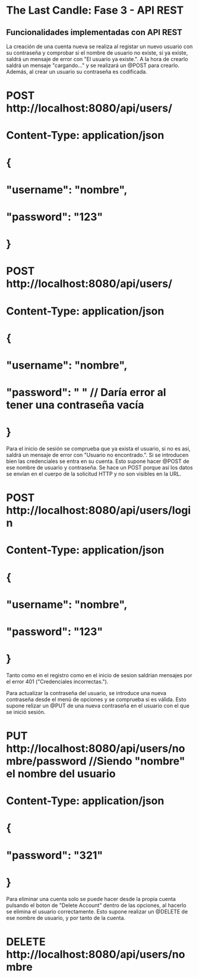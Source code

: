 # The Last Candle: Fase 3 - API REST

## Funcionalidades implementadas con API REST

La creación de una cuenta nueva se realiza al registar un nuevo usuario con su contraseña y comprobar si el nombre de usuario no existe, si ya existe, saldrá un mensaje de error con "El usuario ya existe.". A la hora de crearlo saldrá un mensaje "cargando..." y se realizará un @POST para crearlo. Además, al crear un usuario su contraseña es codificada.
# POST http://localhost:8080/api/users/
# Content-Type: application/json

# {
#   "username": "nombre",
#   "password": "123"
# }

# POST http://localhost:8080/api/users/
# Content-Type: application/json

# {
#   "username": "nombre",
#   "password": "      "    // Daría error al tener una contraseña vacía
# }

Para el inicio de sesión se comprueba que ya exista el usuario, si no es asi, saldrá un mensaje de error con "Usuario no encontrado.". Si se introducen bien las credenciales se entra en su cuenta. Esto supone hacer @POST de ese nombre de usuario y contraseña. Se hace un POST
porque así los datos se envían en el cuerpo de la solicitud HTTP y no son visibles en la URL.
# POST http://localhost:8080/api/users/login
# Content-Type: application/json

# {
#   "username": "nombre",
#   "password": "123"
# }

Tanto como en el registro como en el inicio de sesion saldrian mensajes por el error 401 ("Credenciales incorrectas.").

Para actualizar la contraseña del usuario, se introduce una nueva contraseña desde el menú de opciones y se comprueba si es válida. Esto supone relizar un @PUT de una nueva contraseña en el usuario con el que se inició sesión.
# PUT http://localhost:8080/api/users/nombre/password  //Siendo "nombre" el nombre del usuario
# Content-Type: application/json

# {
#   "password": "321"
# }

Para eliminar una cuenta solo se puede hacer desde la propia cuenta pulsando el boton de "Delete Account" dentro de las opciones, al hacerlo se elimina el usuario correctamente. Esto supone realizar un @DELETE de ese nombre de usuario, y por tanto de la cuenta.
# DELETE http://localhost:8080/api/users/nombre
